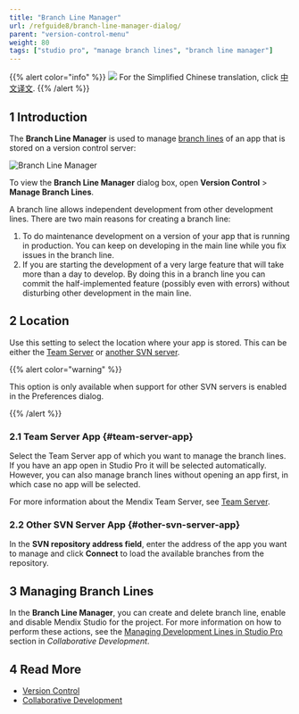 ```yaml
---
title: "Branch Line Manager"
url: /refguide8/branch-line-manager-dialog/
parent: "version-control-menu"
weight: 80
tags: ["studio pro", "manage branch lines", "branch line manager"]
---
```


{{% alert color="info" %}}
<img src="/attachments/china.png" style="display: inline-block; margin: 0" /> For the Simplified Chinese translation, click [中文译文](https://cdn.mendix.tencent-cloud.com/documentation/refguide8/branch-line-manager-dialog.pdf).
{{% /alert %}}

## 1 Introduction

The **Branch Line Manager** is used to manage [branch lines](/refguide8/version-control/#branches) of an app that is stored on a version control server:

![Branch Line Manager](/attachments/refguide8/modeling/menus/version-control-menu/branch-line-manager-dialog/branch-line-manager.png)

To view the **Branch Line Manager** dialog box, open **Version Control** > **Manage Branch Lines**.

A branch line allows independent development from other development lines. There are two main reasons for creating a branch line:
1. To do maintenance development on a version of your app that is running in production. You can keep on developing in the main line while you fix issues in the branch line.
2. If you are starting the development of a very large feature that will take more than a day to develop. By doing this in a branch line you can commit the half-implemented feature (possibly even with errors) without disturbing other development in the main line.

## 2 Location

Use this setting to select the location where your app is stored. This can be either the [Team Server](#team-server-app) or [another SVN server](#other-svn-server-app).

{{% alert color="warning" %}}

This option is only available when support for other SVN servers is enabled in the Preferences dialog.

{{% /alert %}}

### 2.1 Team Server App {#team-server-app}

Select the Team Server app of which you want to manage the branch lines. If you have an app open in Studio Pro it will be selected automatically. However, you can also manage branch lines without opening an app first, in which case no app will be selected.

For more information about the Mendix Team Server, see [Team Server](/developerportal/collaborate/team-server/).

### 2.2 Other SVN Server App {#other-svn-server-app}

In the **SVN repository address field**, enter the address of the app you want to manage and click **Connect** to load the available branches from the repository.

## 3 Managing Branch Lines

In the **Branch Line Manager**, you can create and delete branch line, enable and disable Mendix Studio for the project. For more information on how to perform these actions, see the [Managing Development Lines in Studio Pro](/refguide8/collaborative-development/#managing-branches) section in *Collaborative Development*. 

## 4 Read More

* [Version Control](/refguide8/version-control/)
* [Collaborative Development](/refguide8/collaborative-development/)
